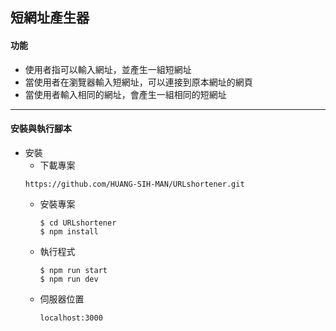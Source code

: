 ## 短網址產生器

#### 功能

- 使用者指可以輸入網址，並產生一組短網址
- 當使用者在瀏覽器輸入短網址，可以連接到原本網址的網頁
- 當使用者輸入相同的網址，會產生一組相同的短網址

---

#### 安裝與執行腳本

- 安裝
  - 下載專案
  ```
  https://github.com/HUANG-SIH-MAN/URLshortener.git
  ```
  - 安裝專案
    ```
    $ cd URLshortener
    $ npm install
    ```
  - 執行程式
    ```
    $ npm run start
    $ npm run dev
    ```
  - 伺服器位置
    ```
    localhost:3000
    ```
